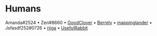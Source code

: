 # Humans

<!-- Always add to the bottom of this file. -->
<!-- I recommend linking to your OSM profile. -->

Amanda#2524
•
Zen#8660
•
[GoodClover](https://www.openstreetmap.org/user/GoodClover)
•
[Berrely](https://www.openstreetmap.org/user/Berrely)
•
[mappinglander](https://www.openstreetmap.org/user/mappinglander)
•
Jsfasdf252#0726
•
[riiga](https://www.openstreetmap.org/user/riiga)
•
[UsefulRabbit](https://www.openstreetmap.org/user/UsefulRabbit)
